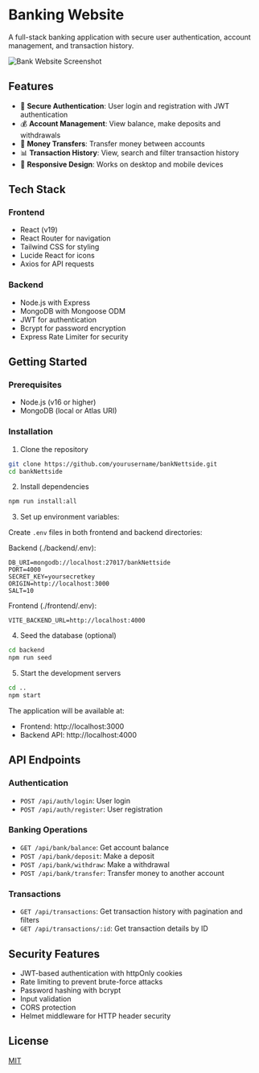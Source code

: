 # Banking Website

A full-stack banking application with secure user authentication, account management, and transaction history.

![Bank Website Screenshot](https://via.placeholder.com/800x400?text=Bank+Website+Screenshot)

## Features

- 🔐 **Secure Authentication**: User login and registration with JWT authentication
- 💰 **Account Management**: View balance, make deposits and withdrawals
- 💸 **Money Transfers**: Transfer money between accounts
- 📊 **Transaction History**: View, search and filter transaction history
- 📱 **Responsive Design**: Works on desktop and mobile devices

## Tech Stack

### Frontend

- React (v19)
- React Router for navigation
- Tailwind CSS for styling
- Lucide React for icons
- Axios for API requests

### Backend

- Node.js with Express
- MongoDB with Mongoose ODM
- JWT for authentication
- Bcrypt for password encryption
- Express Rate Limiter for security

## Getting Started

### Prerequisites

- Node.js (v16 or higher)
- MongoDB (local or Atlas URI)

### Installation

1. Clone the repository

```bash
git clone https://github.com/yourusername/bankNettside.git
cd bankNettside
```

2. Install dependencies

```bash
npm run install:all
```

3. Set up environment variables:

Create `.env` files in both frontend and backend directories:

Backend (./backend/.env):

```
DB_URI=mongodb://localhost:27017/bankNettside
PORT=4000
SECRET_KEY=yoursecretkey
ORIGIN=http://localhost:3000
SALT=10
```

Frontend (./frontend/.env):

```
VITE_BACKEND_URL=http://localhost:4000
```

4. Seed the database (optional)

```bash
cd backend
npm run seed
```

5. Start the development servers

```bash
cd ..
npm start
```

The application will be available at:

- Frontend: http://localhost:3000
- Backend API: http://localhost:4000

## API Endpoints

### Authentication

- `POST /api/auth/login`: User login
- `POST /api/auth/register`: User registration

### Banking Operations

- `GET /api/bank/balance`: Get account balance
- `POST /api/bank/deposit`: Make a deposit
- `POST /api/bank/withdraw`: Make a withdrawal
- `POST /api/bank/transfer`: Transfer money to another account

### Transactions

- `GET /api/transactions`: Get transaction history with pagination and filters
- `GET /api/transactions/:id`: Get transaction details by ID

## Security Features

- JWT-based authentication with httpOnly cookies
- Rate limiting to prevent brute-force attacks
- Password hashing with bcrypt
- Input validation
- CORS protection
- Helmet middleware for HTTP header security

## License

[MIT](LICENSE)
